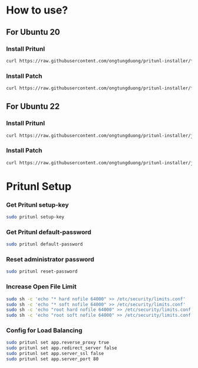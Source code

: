 # How to use?

## For Ubuntu 20

### Install Pritunl
```bash
curl https://raw.githubusercontent.com/ongtungduong/pritunl-installer/focal-1.30/install.sh | sudo bash
```

### Install Patch
```bash
curl https://raw.githubusercontent.com/ongtungduong/pritunl-installer/focal-1.30/patch.sh | sudo bash
```

## For Ubuntu 22

### Install Pritunl
```bash
curl https://raw.githubusercontent.com/ongtungduong/pritunl-installer/jammy-1.30/install.sh | sudo bash
```

### Install Patch
```bash
curl https://raw.githubusercontent.com/ongtungduong/pritunl-installer/jammy-1.30/patch.sh | sudo bash
```

# Pritunl Setup

### Get Pritunl setup-key
```bash
sudo pritunl setup-key
```

### Get Pritunl default-password
```bash
sudo pritunl default-password
```

### Reset administrator password
```bash
sudo pritunl reset-password
```

### Increase Open File Limit
```bash
sudo sh -c 'echo "* hard nofile 64000" >> /etc/security/limits.conf'
sudo sh -c 'echo "* soft nofile 64000" >> /etc/security/limits.conf'
sudo sh -c 'echo "root hard nofile 64000" >> /etc/security/limits.conf'
sudo sh -c 'echo "root soft nofile 64000" >> /etc/security/limits.conf'
```

### Config for Load Balancing
```bash
sudo pritunl set app.reverse_proxy true
sudo pritunl set app.redirect_server false
sudo pritunl set app.server_ssl false
sudo pritunl set app.server_port 80
```


